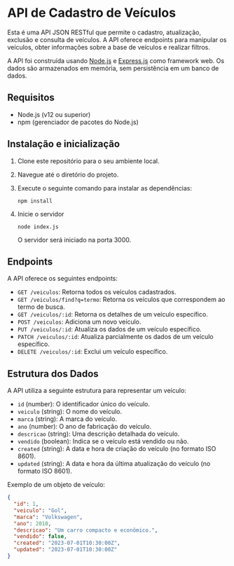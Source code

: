 # API de Cadastro de Veículos

Esta é uma API JSON RESTful que permite o cadastro, atualização, exclusão e consulta de veículos. A API oferece endpoints para manipular os veículos, obter informações sobre a base de veículos e realizar filtros.

A API foi construída usando [Node.js](https://nodejs.org) e [Express.js](https://expressjs.com) como framework web. Os dados são armazenados em memória, sem persistência em um banco de dados.

## Requisitos

- Node.js (v12 ou superior)
- npm (gerenciador de pacotes do Node.js)

## Instalação e inicialização

1. Clone este repositório para o seu ambiente local.
2. Navegue até o diretório do projeto.
3. Execute o seguinte comando para instalar as dependências:

	```
	npm install
	```
4. Inicie o servidor
	```
	node index.js
	```

	O servidor será iniciado na porta 3000.

## Endpoints

A API oferece os seguintes endpoints:

- `GET /veiculos`: Retorna todos os veículos cadastrados.
- `GET /veiculos/find?q=termo`: Retorna os veículos que correspondem ao termo de busca.
- `GET /veiculos/:id`: Retorna os detalhes de um veículo específico.
- `POST /veiculos`: Adiciona um novo veículo.
- `PUT /veiculos/:id`: Atualiza os dados de um veículo específico.
- `PATCH /veiculos/:id`: Atualiza parcialmente os dados de um veículo específico.
- `DELETE /veiculos/:id`: Exclui um veículo específico.

## Estrutura dos Dados

A API utiliza a seguinte estrutura para representar um veículo:

- `id` (number): O identificador único do veículo.
- `veiculo` (string): O nome do veículo.
- `marca` (string): A marca do veículo.
- `ano` (number): O ano de fabricação do veículo.
- `descricao` (string): Uma descrição detalhada do veículo.
- `vendido` (boolean): Indica se o veículo está vendido ou não.
- `created` (string): A data e hora de criação do veículo (no formato ISO 8601).
- `updated` (string): A data e hora da última atualização do veículo (no formato ISO 8601).

Exemplo de um objeto de veículo:

```json
{
  "id": 1,
  "veiculo": "Gol",
  "marca": "Volkswagen",
  "ano": 2010,
  "descricao": "Um carro compacto e econômico.",
  "vendido": false,
  "created": "2023-07-01T10:30:00Z",
  "updated": "2023-07-01T10:30:00Z"
}
```
